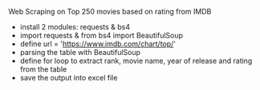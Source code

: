 Web Scraping on Top 250 movies based on rating from IMDB
- install 2 modules: requests & bs4 
- import requests & from bs4 import BeautifulSoup
- define url = 'https://www.imdb.com/chart/top/'
- parsing the table with BeautifulSoup
- define for loop to extract rank, movie name, year of release and rating from the table
- save the output into excel file 
